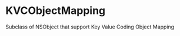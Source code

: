 KVCObjectMapping
================

Subclass of NSObject that support Key Value Coding Object Mapping